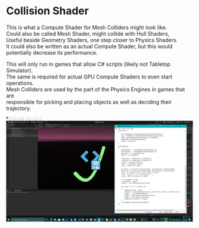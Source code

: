 # Collision Shader

This is what a Compute Shader for Mesh Colliders might look like. \
Could also be called Mesh Shader, might collide with Hull Shaders, \
Useful beside Geometry Shaders, one step closer to Physics Shaders. \
It could also be written as an actual Compute Shader, but this would \
potentially decrease its performance.

This will only run in games that allow C# scripts (likely not Tabletop Simulator). \
The same is required for actual GPU Compute Shaders to even start operations. \
Mesh Colliders are used by the part of the Physics Engines in games that are \
responsible for picking and placing objects as well as deciding their trajectory.

![screenshot](/IntelUnityShaderLabSDK_Tests/MiscDarkRoomShaders/Collision/collision.png)